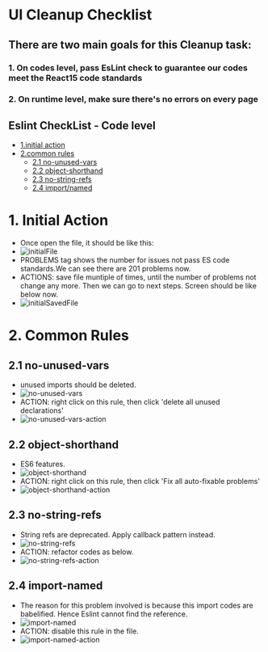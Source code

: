 # UI Cleanup Checklist

## There are two main goals for this Cleanup task:
### 1. On codes level, pass EsLint check to guarantee our codes meet the React15 code standards
### 2. On runtime level, make sure there's no errors on every page
<!-- TOC -->
## Eslint CheckList - Code level
- [1.initial action](#1-initial-action)
- [2.common rules](#2-common-rules)
  - [2.1 no-unused-vars](#21-no-unused-vars)
  - [2.2 object-shorthand](#22-object-shorthand)
  - [2.3 no-string-refs](#23-no-string-refs) 
  - [2.4 import/named](#24-import-named)
<!-- /TOC -->

# 1. Initial Action
* Once open the file, it should be like this: 
* ![initialFile](https://github.com/ebaotech-oss/vault-claim-documentation/blob/master/003.%20UI%20Cleanup%20Checklist/Images/initialFile.png)
* PROBLEMS tag shows the number for issues not pass ES code standards.We can see there are 201 problems now.
* ACTIONS: save file muntiple of times, until the number of problems not change any more. Then we can go to next steps. Screen should be like below now.
* ![initialSavedFile](https://github.com/ebaotech-oss/vault-claim-documentation/blob/master/003.%20UI%20Cleanup%20Checklist/Images/initialSavedFile.png)
# 2. Common Rules
## 2.1 no-unused-vars
* unused imports should be deleted.
* ![no-unused-vars](https://github.com/ebaotech-oss/vault-claim-documentation/blob/master/003.%20UI%20Cleanup%20Checklist/Images/no-used-vars.png)
* ACTION: right click on this rule, then click 'delete all unused declarations'
* ![no-unused-vars-action](https://github.com/ebaotech-oss/vault-claim-documentation/blob/master/003.%20UI%20Cleanup%20Checklist/Images/no-used-vars-action.png)
## 2.2 object-shorthand
* ES6 features.
* ![object-shorthand](https://github.com/ebaotech-oss/vault-claim-documentation/blob/master/003.%20UI%20Cleanup%20Checklist/Images/object-shorthand.png)
* ACTION: right click on this rule, then click 'Fix all auto-fixable problems'
* ![object-shorthand-action](https://github.com/ebaotech-oss/vault-claim-documentation/blob/master/003.%20UI%20Cleanup%20Checklist/Images/object-shorthand-action.png)
## 2.3 no-string-refs
* String refs are deprecated. Apply callback pattern instead.
* ![no-string-refs](https://github.com/ebaotech-oss/vault-claim-documentation/blob/master/003.%20UI%20Cleanup%20Checklist/Images/no-string-refs.png)
* ACTION: refactor codes as below.
* ![no-string-refs-action](https://github.com/ebaotech-oss/vault-claim-documentation/blob/master/003.%20UI%20Cleanup%20Checklist/Images/no-string-refs-action.png)
## 2.4 import-named
* The reason for this problem involved is because this import codes are babelified. Hence Eslint cannot find the reference.
* ![import-named](https://github.com/ebaotech-oss/vault-claim-documentation/blob/master/003.%20UI%20Cleanup%20Checklist/Images/import-named.png)
* ACTION: disable this rule in the file.
* ![import-named-action](https://github.com/ebaotech-oss/vault-claim-documentation/blob/master/003.%20UI%20Cleanup%20Checklist/Images/import_named-action.png)
